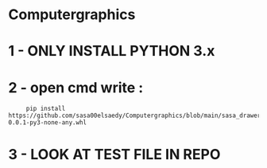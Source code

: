 # Computergraphics
# 1 - ONLY INSTALL PYTHON 3.x 
# 2 - open cmd write :  
         pip install https://github.com/sasa00elsaedy/Computergraphics/blob/main/sasa_drawer-0.0.1-py3-none-any.whl
# 3 - LOOK AT TEST FILE IN REPO
